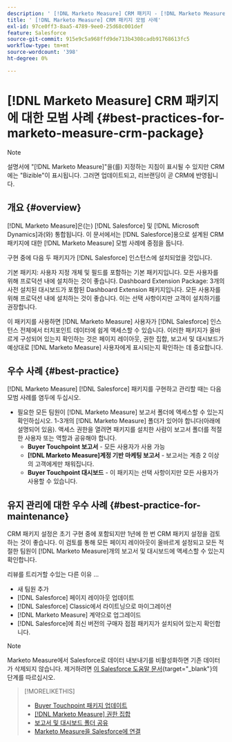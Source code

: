 ```yaml
---
description: ' [!DNL Marketo Measure] CRM 패키지 - [!DNL Marketo Measure]에 대한 모범 사례'
title: ' [!DNL Marketo Measure] CRM 패키지 모범 사례'
exl-id: 97ce0ff3-8aa5-4789-9ee0-25d68c001def
feature: Salesforce
source-git-commit: 915e9c5a968ffd9de713b4308cadb91768613fc5
workflow-type: tm+mt
source-wordcount: '398'
ht-degree: 0%

---
```


# [!DNL Marketo Measure] CRM 패키지에 대한 모범 사례 {#best-practices-for-marketo-measure-crm-package}

>[!NOTE]
>
>설명서에 &quot;[!DNL Marketo Measure]&quot;을(를) 지정하는 지침이 표시될 수 있지만 CRM에는 &quot;Bizible&quot;이 표시됩니다. 그러면 업데이트되고, 리브랜딩이 곧 CRM에 반영됩니다.

## 개요 {#overview}

[!DNL Marketo Measure]은(는) [!DNL Salesforce] 및 [!DNL Microsoft Dynamics]과(와) 통합됩니다. 이 문서에서는 [!DNL Salesforce]용으로 설계된 CRM 패키지에 대한 [!DNL Marketo Measure] 모범 사례에 중점을 둡니다.

구현 중에 다음 두 패키지가 [!DNL Salesforce] 인스턴스에 설치되었을 것입니다.

기본 패키지: 사용자 지정 개체 및 필드를 포함하는 기본 패키지입니다. 모든 사용자를 위해 프로덕션 내에 설치하는 것이 좋습니다.
Dashboard Extension Package: 3개의 사전 설치된 대시보드가 포함된 Dashboard Extension 패키지입니다. 모든 사용자를 위해 프로덕션 내에 설치하는 것이 좋습니다. 이는 선택 사항이지만 고객이 설치하기를 권장합니다.

이 패키지를 사용하면 [!DNL Marketo Measure] 사용자가 [!DNL Salesforce] 인스턴스 전체에서 터치포인트 데이터에 쉽게 액세스할 수 있습니다. 이러한 패키지가 올바르게 구성되어 있는지 확인하는 것은 페이지 레이아웃, 권한 집합, 보고서 및 대시보드가 예상대로 [!DNL Marketo Measure] 사용자에게 표시되는지 확인하는 데 중요합니다.

## 우수 사례 {#best-practice}

[!DNL Marketo Measure] [!DNL Salesforce] 패키지를 구현하고 관리할 때는 다음 모범 사례를 염두에 두십시오.

* 필요한 모든 팀원이 [!DNL Marketo Measure] 보고서 폴더에 액세스할 수 있는지 확인하십시오. 1-3개의 [!DNL Marketo Measure] 폴더가 있어야 합니다(아래에 설명되어 있음). 액세스 권한을 열려면 패키지를 설치한 사람이 보고서 폴더를 적절한 사용자 또는 역할과 공유해야 합니다.
   * **Buyer Touchpoint 보고서** - 모든 사용자가 사용 가능
   * **[!DNL Marketo Measure]계정 기반 마케팅 보고서** - 보고서는 계층 2 이상의 고객에게만 채워집니다.
   * **Buyer Touchpoint 대시보드** - 이 패키지는 선택 사항이지만 모든 사용자가 사용할 수 있습니다.

## 유지 관리에 대한 우수 사례 {#best-practice-for-maintenance}

CRM 패키지 설정은 초기 구현 중에 포함되지만 1년에 한 번 CRM 패키지 설정을 검토하는 것이 좋습니다. 이 검토를 통해 모든 페이지 레이아웃이 올바르게 설정되고 모든 적절한 팀원이 [!DNL Marketo Measure]개의 보고서 및 대시보드에 액세스할 수 있는지 확인합니다.

리뷰를 트리거할 수있는 다른 이유 ...

* 새 팀원 추가
* [!DNL Salesforce] 페이지 레이아웃 업데이트
* [!DNL Salesforce] Classic에서 라이트닝으로 마이그레이션
* [!DNL Marketo Measure] 계약으로 업그레이드
* [!DNL Salesforce]에 최신 버전의 구매자 접점 패키지가 설치되어 있는지 확인합니다.

>[!NOTE]
>
>Marketo Measure에서 Salesforce로 데이터 내보내기를 비활성화하면 기존 데이터가 삭제되지 않습니다. 제거하려면 [이 Salesforce 도움말 문서](https://help.salesforce.com/s/articleView?language=en_US&id=sf.c360_a_delete_data_stream_records.htm&type=5){target="_blank"}의 단계를 따르십시오.

>[!MORELIKETHIS]
>
>* [Buyer Touchpoint 패키지 업데이트](/help/configuration-and-setup/marketo-measure-and-salesforce/marketo-measure-salesforce-package-installation-and-set-up.md)
>* [[!DNL Marketo Measure] 권한 집합](/help/configuration-and-setup/marketo-measure-and-salesforce/marketo-measure-permission-sets.md)
>* [보고서 및 대시보드 폴더 공유](https://help.salesforce.com/s/articleView?language=en_US&id=analytics_share_folder.htm&type=0)
>* [Marketo Measure을 Salesforce에 연결](/help/configuration-and-setup/marketo-measure-and-salesforce/connect-marketo-measure-to-salesforce.md)
